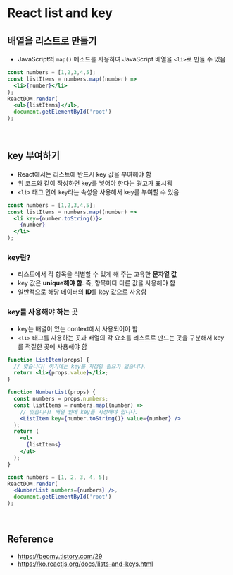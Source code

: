 # React list and key
## 배열을 리스트로 만들기
* JavaScript의 `map()` 메소드를 사용하여 JavaScript 배열을 `<li>`로 만들 수 있음
```jsx
const numbers = [1,2,3,4,5];
const listItems = numbers.map((number) =>
  <li>{number}</li>
);
ReactDOM.render(
  <ul>{listItems}</ul>,
  document.getElementById('root')
);
```

<br>

## key 부여하기
* React에서는 리스트에 반드시 key 값을 부여해야 함
* 위 코드와 같이 작성하면 key를 넣어야 한다는 경고가 표시됨
* `<li>` 태그 안에 `key`라는 속성을 사용해서 key를 부여할 수 있음
```jsx
const numbers = [1,2,3,4,5];
const listItems = numbers.map((number) =>
  <li key={number.toString()}>
    {number}
  </li>
);
```
### key란?
* 리스트에서 각 항목을 식별할 수 있게 해 주는 고유한 **문자열 값**
* key 값은 **unique해야 함**. 즉, 항목마다 다른 값을 사용해야 함
* 일반적으로 해당 데이터의 **ID**를 key 값으로 사용함
### key를 사용해야 하는 곳
* key는 배열이 있는 context에서 사용되어야 함
* `<li>` 태그를 사용하는 곳과 배열의 각 요소를 리스트로 만드는 곳을 구분해서 key를 적절한 곳에 사용해야 함
```jsx
function ListItem(props) {
  // 맞습니다! 여기에는 key를 지정할 필요가 없습니다.
  return <li>{props.value}</li>;
}

function NumberList(props) {
  const numbers = props.numbers;
  const listItems = numbers.map((number) =>
    // 맞습니다! 배열 안에 key를 지정해야 합니다.
    <ListItem key={number.toString()} value={number} />
  );
  return (
    <ul>
      {listItems}
    </ul>
  );
}

const numbers = [1, 2, 3, 4, 5];
ReactDOM.render(
  <NumberList numbers={numbers} />,
  document.getElementById('root')
);
```

<br>

## Reference
* <https://beomy.tistory.com/29>
* <https://ko.reactjs.org/docs/lists-and-keys.html>